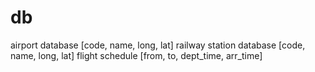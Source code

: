 # db
airport database [code, name, long, lat]
railway station database [code, name, long, lat]
flight schedule [from, to, dept_time, arr_time]
